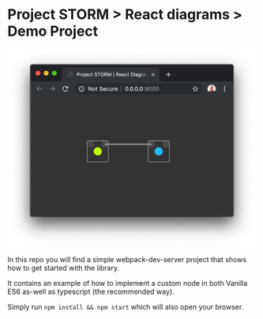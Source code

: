 # Project STORM > React diagrams > Demo Project

![](./screenshot.png)

In this repo you will find a simple webpack-dev-server project
that shows how to get started with the library.

It contains an example of how to implement a custom node in both Vanilla ES6 as-well
as typescript (the recommended way).

Simply run `npm install && npm start` which will also open your browser.

